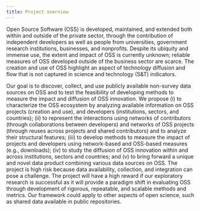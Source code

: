 ```yaml
---
title: Project overview
---
```


Open Source Software (OSS) is developed, maintained, and extended both within and
outside of the private sector, through the contribution of independent developers as well as people
from universities, government research institutions, businesses, and nonprofits. Despite its ubiquity
and immense use, the extent and impact of OSS is currently unknown; reliable measures of OSS
developed outside of the business sector are scarce. The creation and use of OSS highlight an aspect
of technology diffusion and flow that is not captured in science and technology (S&T) indicators.

Our goal is to discover, collect, and use publicly available non-survey data sources on OSS and to
test the feasibility of developing methods to measure the impact and diffusion of OSS innovation.
We propose (i) to characterize the OSS ecosystem by analyzing available information on OSS
projects (creation and use), and developers (institutions, sectors, and countries); (ii) to represent
the interactions using networks of contributors (through collaborations between developers) and
networks of OSS projects (through reuses across projects and shared contributors) and to analyze
their structural features; (iii) to develop methods to measure the impact of projects and developers
using network-based and OSS-based measures (e.g., downloads); (iv) to study the diffusion of OSS
innovation within and across institutions, sectors and countries; and (v) to bring forward a unique
and novel data product combining various data sources on OSS. The project is high risk because
data availability, collection, and integration can pose a challenge. The project will have a high
reward if our exploratory research is successful as it will provide a paradigm shift in evaluating OSS
through development of rigorous, repeatable, and scalable methods and metrics. Our framework
could apply to other aspects of open science, such as shared data available in public repositories.
